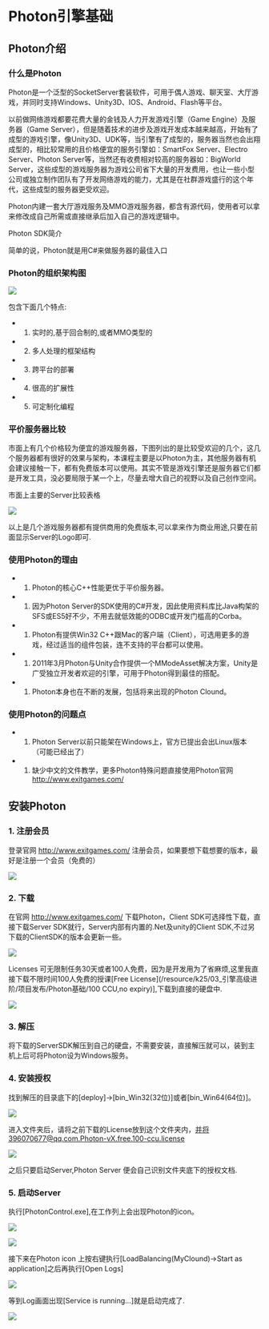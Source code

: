 # Photon引擎基础

## Photon介绍

### 什么是Photon

Photon是一个泛型的SocketServer套装软件，可用于偶人游戏、聊天室、大厅游戏，并同时支持Windows、Unity3D、IOS、Android、Flash等平台。

以前做网络游戏都要花费大量的金钱及人力开发游戏引擎（Game Engine）及服务器（Game Server），但是随着技术的进步及游戏开发成本越来越高，开始有了成型的游戏引擎，像Unity3D、UDK等，当引擎有了成型的，服务器当然也会出翔成型的，相比较常用的且价格便宜的服务引擎如：SmartFox Server、Electro Server、Photon Server等，当然还有收费相对较高的服务器如：BigWorld Server，这些成型的游戏服务器为游戏公司省下大量的开发费用，也让一些小型公司或独立制作团队有了开发网络游戏的能力，尤其是在社群游戏盛行的这个年代，这些成型的服务器更受欢迎。

Photon内建一套大厅游戏服务及MMO游戏服务器，都含有源代码，使用者可以拿来修改成自己所需或直接继承后加入自己的游戏逻辑中。

Photon SDK简介

简单的说，Photon就是用C#来做服务器的最佳入口

### Photon的组织架构图

![](https://nts.newbieol.com/static/k25/03_%E5%BC%95%E6%93%8E%E9%AB%98%E7%BA%A7%E8%BF%9B%E9%98%B6/%E9%A1%B9%E7%9B%AE%E5%8F%91%E5%B8%83/Photon%E5%9F%BA%E7%A1%80/images/PhotoServer.png)

包含下面几个特点:

* 1. 实时的,基于回合制的,或者MMO类型的

* 2. 多人处理的框架结构

* 3. 跨平台的部署

* 4. 很高的扩展性

* 5. 可定制化编程

### 平价服务器比较

市面上有几个价格较为便宜的游戏服务器，下图列出的是比较受欢迎的几个，这几个服务器都有很好的效果与架构，本课程主要是以Photon为主，其他服务器有机会建议接触一下，都有免费版本可以使用。其实不管是游戏引擎还是服务器它们都是开发工具，没必要局限于某一个上，尽量去增大自己的视野以及自己创作空间。

市面上主要的Server比较表格

![](https://nts.newbieol.com/static/k25/03_%E5%BC%95%E6%93%8E%E9%AB%98%E7%BA%A7%E8%BF%9B%E9%98%B6/%E9%A1%B9%E7%9B%AE%E5%8F%91%E5%B8%83/Photon%E5%9F%BA%E7%A1%80/images/Image.png)

以上是几个游戏服务器都有提供商用的免费版本,可以拿来作为商业用途,只要在前面显示Server的Logo即可.

### 使用Photon的理由

* 1. Photon的核心C++性能更优于平价服务器。

* 1. 因为Photon Server的SDK使用的C#开发，因此使用资料库比Java构架的SFS或ES5好不少，不用去就低效能的ODBC或开发门槛高的Corba。

* 1. Photon有提供Win32 C++跟Mac的客户端（Client），可选用更多的游戏，经过适当的组件包装，连不支持的平台都可以使用。

* 1. 2011年3月Photon与Unity合作提供一个MModeAsset解决方案，Unity是广受独立开发者欢迎的引擎，可用于Photon得到最佳的搭配。

* 1. Photon本身也在不断的发展，包括将来出现的Photon Clound。

### 使用Photon的问题点

* 1. Photon Server以前只能架在Windows上，官方已提出会出Linux版本（可能已经出了）

* 1. 缺少中文的文件教学，更多Photon特殊问题直接使用Photon官网 http://www.exitgames.com/

## 安装Photon

### 1. 注册会员

登录官网 http://www.exitgames.com/ 注册会员，如果要想下载想要的版本，最好是注册一个会员（免费的）

![](https://nts.newbieol.com/static/k25/03_%E5%BC%95%E6%93%8E%E9%AB%98%E7%BA%A7%E8%BF%9B%E9%98%B6/%E9%A1%B9%E7%9B%AE%E5%8F%91%E5%B8%83/Photon%E5%9F%BA%E7%A1%80/images/PhotoServer01.png)

### 2. 下载

在官网 http://www.exitgames.com/ 下载Photon，Client SDK可选择性下载，直接下载Server SDK就行，Server内部有内置的.Net及unity的Client SDK,不过另下载的ClientSDK的版本会更新一些。

![](https://nts.newbieol.com/static/k25/03_%E5%BC%95%E6%93%8E%E9%AB%98%E7%BA%A7%E8%BF%9B%E9%98%B6/%E9%A1%B9%E7%9B%AE%E5%8F%91%E5%B8%83/Photon%E5%9F%BA%E7%A1%80/images/PhotoServer03.png)

Licenses 可无限制任务30天或者100人免费，因为是开发用为了省麻烦,这里我直接下载不限时间100人免费的授课[Free License](/resource/k25/03_引擎高级进阶/项目发布/Photon基础/100 CCU,no expiry)],下载到直接的硬盘中.

![](https://nts.newbieol.com/static/k25/03_%E5%BC%95%E6%93%8E%E9%AB%98%E7%BA%A7%E8%BF%9B%E9%98%B6/%E9%A1%B9%E7%9B%AE%E5%8F%91%E5%B8%83/Photon%E5%9F%BA%E7%A1%80/images/PhotoServer04.png)

### 3. 解压

将下载的ServerSDK解压到自己的硬盘，不需要安装，直接解压就可以，装到主机上后可将Photon设为Windows服务。

### 4. 安装授权

找到解压的目录底下的[deploy]->[bin_Win32(32位)]或者[bin_Win64(64位)]。

![](https://nts.newbieol.com/static/k25/03_%E5%BC%95%E6%93%8E%E9%AB%98%E7%BA%A7%E8%BF%9B%E9%98%B6/%E9%A1%B9%E7%9B%AE%E5%8F%91%E5%B8%83/Photon%E5%9F%BA%E7%A1%80/images/Image2.png)

进入文件夹后，请将之前下载的License放到这个文件夹内，并将396070677@qq.com.Photon-vX.free.100-ccu.license

![](https://nts.newbieol.com/static/k25/03_%E5%BC%95%E6%93%8E%E9%AB%98%E7%BA%A7%E8%BF%9B%E9%98%B6/%E9%A1%B9%E7%9B%AE%E5%8F%91%E5%B8%83/Photon%E5%9F%BA%E7%A1%80/images/Image3.png)

之后只要启动Server,Photon Server 便会自己识别文件夹底下的授权文档.

### 5. 启动Server

执行[PhotonControl.exe],在工作列上会出现Photon的icon。

![](https://nts.newbieol.com/static/k25/03_%E5%BC%95%E6%93%8E%E9%AB%98%E7%BA%A7%E8%BF%9B%E9%98%B6/%E9%A1%B9%E7%9B%AE%E5%8F%91%E5%B8%83/Photon%E5%9F%BA%E7%A1%80/images/Image4.png)

![](https://nts.newbieol.com/static/k25/03_%E5%BC%95%E6%93%8E%E9%AB%98%E7%BA%A7%E8%BF%9B%E9%98%B6/%E9%A1%B9%E7%9B%AE%E5%8F%91%E5%B8%83/Photon%E5%9F%BA%E7%A1%80/images/Image5.png)

接下来在Photon icon 上按右键执行[LoadBalancing(MyClound)->Start as application]之后再执行[Open Logs]

![](https://nts.newbieol.com/static/k25/03_%E5%BC%95%E6%93%8E%E9%AB%98%E7%BA%A7%E8%BF%9B%E9%98%B6/%E9%A1%B9%E7%9B%AE%E5%8F%91%E5%B8%83/Photon%E5%9F%BA%E7%A1%80/images/Image6.png)

等到Log画面出现[Service is running…]就是启动完成了.

![](https://nts.newbieol.com/static/k25/03_%E5%BC%95%E6%93%8E%E9%AB%98%E7%BA%A7%E8%BF%9B%E9%98%B6/%E9%A1%B9%E7%9B%AE%E5%8F%91%E5%B8%83/Photon%E5%9F%BA%E7%A1%80/images/Image7.png)













  
